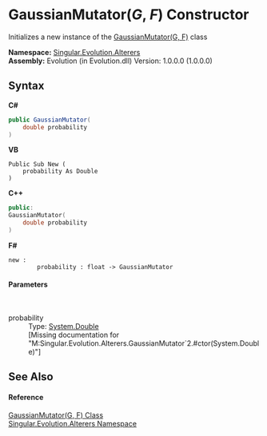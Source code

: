 # GaussianMutator(*G*, *F*) Constructor 
 

Initializes a new instance of the <a href="5ec07f9f-63b8-d893-00a1-18dcfa1d7783">GaussianMutator(G, F)</a> class

**Namespace:**&nbsp;<a href="d83a42df-2b66-dfad-1be9-58a7420b0c0f">Singular.Evolution.Alterers</a><br />**Assembly:**&nbsp;Evolution (in Evolution.dll) Version: 1.0.0.0 (1.0.0.0)

## Syntax

**C#**<br />
``` C#
public GaussianMutator(
	double probability
)
```

**VB**<br />
``` VB
Public Sub New ( 
	probability As Double
)
```

**C++**<br />
``` C++
public:
GaussianMutator(
	double probability
)
```

**F#**<br />
``` F#
new : 
        probability : float -> GaussianMutator
```


#### Parameters
&nbsp;<dl><dt>probability</dt><dd>Type: <a href="http://msdn2.microsoft.com/en-us/library/643eft0t" target="_blank">System.Double</a><br />\[Missing <param name="probability"/> documentation for "M:Singular.Evolution.Alterers.GaussianMutator`2.#ctor(System.Double)"\]</dd></dl>

## See Also


#### Reference
<a href="5ec07f9f-63b8-d893-00a1-18dcfa1d7783">GaussianMutator(G, F) Class</a><br /><a href="d83a42df-2b66-dfad-1be9-58a7420b0c0f">Singular.Evolution.Alterers Namespace</a><br />